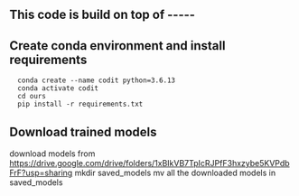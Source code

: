 ## This code is build on top of -----
      
## Create conda environment and install requirements
      conda create --name codit python=3.6.13
      conda activate codit
      cd ours
      pip install -r requirements.txt

## Download trained models 
download models from https://drive.google.com/drive/folders/1xBIkVB7TpIcRJPfF3hxzybe5KVPdbFrF?usp=sharing 
      mkdir saved_models
      mv all the downloaded models in saved_models

